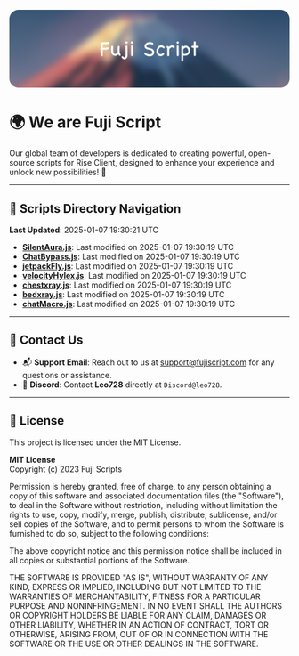 ![Banner](.github/b.webp)

# 🌍 **We are Fuji Script**

Our global team of developers is dedicated to creating powerful, open-source scripts for Rise Client, designed to enhance your experience and unlock new possibilities! 🌟

---
<!-- SCRIPTS_NAVIGATION_START -->
## 📂 **Scripts Directory Navigation**

**Last Updated**: 2025-01-07 19:30:21 UTC

- **[SilentAura.js](scripts/SilentAura.js)**: Last modified on 2025-01-07 19:30:19 UTC
- **[ChatBypass.js](scripts/ChatBypass.js)**: Last modified on 2025-01-07 19:30:19 UTC
- **[jetpackFly.js](scripts/jetpackFly.js)**: Last modified on 2025-01-07 19:30:19 UTC
- **[velocityHylex.js](scripts/velocityHylex.js)**: Last modified on 2025-01-07 19:30:19 UTC
- **[chestxray.js](scripts/chestxray.js)**: Last modified on 2025-01-07 19:30:19 UTC
- **[bedxray.js](scripts/bedxray.js)**: Last modified on 2025-01-07 19:30:19 UTC
- **[chatMacro.js](scripts/chatMacro.js)**: Last modified on 2025-01-07 19:30:19 UTC

<!-- SCRIPTS_NAVIGATION_END -->

---

## 💬 **Contact Us**  
- 📬 **Support Email**: Reach out to us at [support@fujiscript.com](mailto:support@fujiscript.com) for any questions or assistance.  
- 💬 **Discord**: Contact **Leo728** directly at `Discord@leo728`.

---

## 📜 **License**

This project is licensed under the MIT License.  

**MIT License**  
Copyright (c) 2023 Fuji Scripts  

Permission is hereby granted, free of charge, to any person obtaining a copy of this software and associated documentation files (the "Software"), to deal in the Software without restriction, including without limitation the rights to use, copy, modify, merge, publish, distribute, sublicense, and/or sell copies of the Software, and to permit persons to whom the Software is furnished to do so, subject to the following conditions:  

The above copyright notice and this permission notice shall be included in all copies or substantial portions of the Software.  

THE SOFTWARE IS PROVIDED "AS IS", WITHOUT WARRANTY OF ANY KIND, EXPRESS OR IMPLIED, INCLUDING BUT NOT LIMITED TO THE WARRANTIES OF MERCHANTABILITY, FITNESS FOR A PARTICULAR PURPOSE AND NONINFRINGEMENT. IN NO EVENT SHALL THE AUTHORS OR COPYRIGHT HOLDERS BE LIABLE FOR ANY CLAIM, DAMAGES OR OTHER LIABILITY, WHETHER IN AN ACTION OF CONTRACT, TORT OR OTHERWISE, ARISING FROM, OUT OF OR IN CONNECTION WITH THE SOFTWARE OR THE USE OR OTHER DEALINGS IN THE SOFTWARE.  
